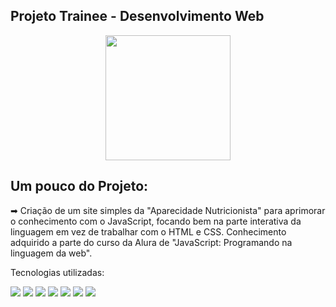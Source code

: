 ## Projeto Trainee - Desenvolvimento Web
<p align="center">
  <img src="https://img.icons8.com/plasticine/2x/circled-play.png" width="200px" height="200px"/></p>

## Um pouco do Projeto:

➡   Criação de um site simples da "Aparecidade Nutricionista" para aprimorar o conhecimento com o JavaScript, focando bem na parte interativa da linguagem em vez de trabalhar com o HTML e CSS. Conhecimento adquirido a parte do curso da Alura de "JavaScript: Programando na linguagem da web".

Tecnologias utilizadas:

[<img src="https://img.shields.io/static/v1?label=&message=HTML&color=orange&style=for-the-badge&logo=HTML5&logoColor=white" />](https://github.com/glsvitoria)
[<img src="https://img.shields.io/static/v1?label=&message=CSS&color=blue&style=for-the-badge&logo=CSS3&logoColor=white" />](https://github.com/glsvitoria)
[<img src="https://img.shields.io/static/v1?label=&message=JS&color=yellowgreen&style=for-the-badge&logo=JavaScript&logoColor=white" />](https://github.com/glsvitoria)
[<img src="https://img.shields.io/static/v1?label=&message=Node.js&color=yellow&style=for-the-badge&logo=NodeJS&logoColor=white" />](https://github.com/glsvitoria)
[<img src="https://img.shields.io/static/v1?label=&message=PostgreSQL&color=blue&style=for-the-badge&logo=PostgreSQL&logoColor=white" />](https://github.com/glsvitoria)
[<img src="https://img.shields.io/static/v1?label=&message=Express&color=critical&style=for-the-badge&logo=Express&logoColor=white" />](https://github.com/glsvitoria)
[<img src="https://img.shields.io/static/v1?label=&message=Postman&color=important&style=for-the-badge&logo=Postman&logoColor=white" />](https://github.com/glsvitoria)
